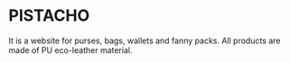 # PISTACHO

It is a website for purses, bags, wallets and fanny packs. All products are made of PU eco-leather material.
